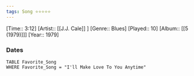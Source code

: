 ```yaml
---
tags: Song ⭐⭐⭐⭐⭐ 
---
```

[Time:: 3:12]
[Artist:: [[J.J. Cale]] ]
[Genre:: Blues]
[Played:: 10]
[Album:: [[5 (1979)]]]
[Year:: 1979]
### Dates
````dataview
TABLE Favorite_Song
WHERE Favorite_Song = "I'll Make Love To You Anytime"
````